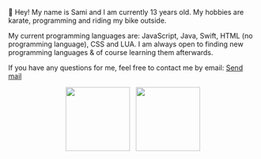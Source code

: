 👋 Hey! My name is Sami and I am currently 13 years old. My hobbies are karate, programming and riding my bike outside.

My current programming languages are: JavaScript, Java, Swift, HTML (no programming language), CSS and LUA.
I am always open to finding new programming languages & of course learning them afterwards.

If you have any questions for me, feel free to contact me by email: [Send mail](mailto:info@saamii.de)<br>

<div align="center">
<img src="https://github-readme-stats.vercel.app/api/top-langs/?username=saamii-ue&theme=tokyonight&layout=compact&hide=css" height="130" />&nbsp;&nbsp;&nbsp;<img src="https://github-readme-stats.vercel.app/api?username=saamii-ue&theme=tokyonight&show_icons=true" height="130" />
</div>
